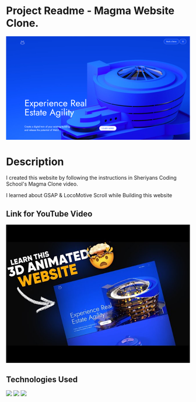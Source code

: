 # Project Readme - Magma Website Clone.

<img src="assets/HomePage.png" alt="" style=""/>

# Description

I created this website by following the instructions in Sheriyans Coding School's Magma Clone video.

I learned about GSAP & LocoMotive Scroll while Building this website

## Link for YouTube Video

[![The Video Link](assets/videoThumbnail.png)](https://youtu.be/n6UPwT2hf_g)

## Technologies Used

<img src="https://user-images.githubusercontent.com/30186107/29488525-f55a69d0-84da-11e7-8a39-5476f663b5eb.png" width="300">
<img src="https://seeklogo.com/images/G/greensock-gsap-logo-04ACFA98C0-seeklogo.com.png" >
<img src="https://user-images.githubusercontent.com/4596862/58807621-67aeec00-85e6-11e9-8e3a-3fe4123ee76c.png">
